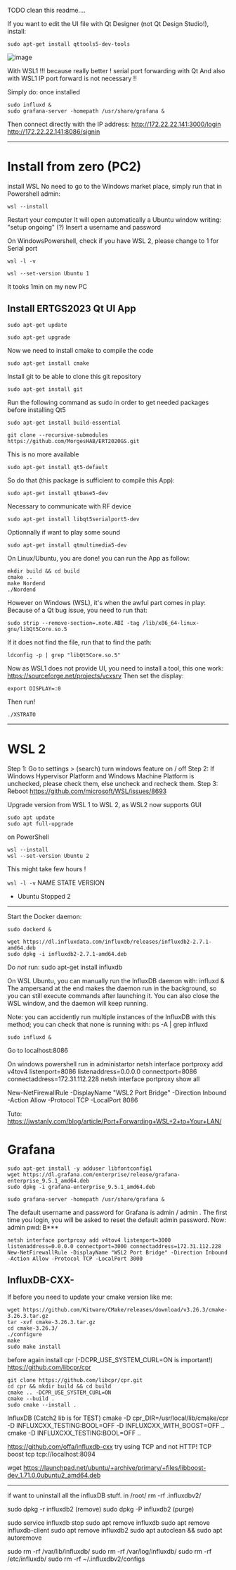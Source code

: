 TODO clean this readme....

If you want to edit the UI file with Qt Designer (not Qt Design Studio!), install:
```console
sudo apt-get install qttools5-dev-tools
```
![image](https://github.com/MorgesHAB/ERT2023GS/assets/28660469/e7324286-9fd2-4640-bcdb-285780499c3a)


With WSL1 !!! because really better ! serial port forwarding with Qt
And also with WSL1 IP port forward is not necessary !!

Simply do: once installed
```
sudo influxd &
sudo grafana-server -homepath /usr/share/grafana &
```

Then connect directly with the IP address:
http://172.22.22.141:3000/login
http://172.22.22.141:8086/signin

___________________________________________
# Install from zero (PC2)
install WSL
No need to go to the Windows market place, simply run that in Powershell admin:
```
wsl --install
```
Restart your computer
It will open automatically a Ubuntu window writing: "setup ongoing" (?)
Insert a username and password

On WindowsPowershell, check if you have WSL 2, please change to 1 for Serial port
```
wsl -l -v
```
```
wsl --set-version Ubuntu 1
```
It tooks 1min on my new PC


## Install ERTGS2023 Qt UI App
```console
sudo apt-get update
```
```console
sudo apt-get upgrade
```
Now we need to install cmake to compile the code
```console
sudo apt-get install cmake
```
Install git to be able to clone this git repository
```console
sudo apt-get install git
```
Run the following command as sudo in order to get needed packages before installing Qt5
```console
sudo apt-get install build-essential
```

```console
git clone --recursive-submodules https://github.com/MorgesHAB/ERT2020GS.git
```

This is no more available 
```console
sudo apt-get install qt5-default
```
So do that (this package is sufficient to compile this App):
```console
sudo apt-get install qtbase5-dev
```
Necessary to communicate with RF device
```console
sudo apt-get install libqt5serialport5-dev
```
Optionnally if want to play some sound
```console
sudo apt-get install qtmultimedia5-dev
```
On Linux/Ubuntu, you are done! 
you can run the App as follow:
```console
mkdir build && cd build
cmake ..
make Nordend
./Nordend
```

However on Windows (WSL), it's when the awful part comes in play:
Because of a Qt bug issue, you need to run that:
```console
sudo strip --remove-section=.note.ABI -tag /lib/x86_64-linux-gnu/libQt5Core.so.5
```
If it does not find the file, run that to find the path:
```console
ldconfig -p | grep "libQt5Core.so.5"
```

Now as WSL1 does not provide UI, you need to install a tool, this one work:
https://sourceforge.net/projects/vcxsrv
Then set the display:
```console
export DISPLAY=:0
```
Then run!
```console
./XSTRATO
```
___________________________________________


# WSL 2

Step 1: Go to settings > (search) turn windows feature on / off
Step 2: If Windows Hypervisor Platform and Windows Machine Platform is unchecked, please check them, else uncheck and recheck them.
Step 3: Reboot
https://github.com/microsoft/WSL/issues/8693

Upgrade version from WSL 1 to WSL 2, as WSL2 now supports GUI
```
sudo apt update
sudo apt full-upgrade
```

on PowerShell
```
wsl --install
wsl --set-version Ubuntu 2
```
This might take few hours !

`wsl -l -v`
NAME      STATE           VERSION
* Ubuntu    Stopped         2


___________________________________________
Start the Docker daemon:
```
sudo dockerd &
```
```
wget https://dl.influxdata.com/influxdb/releases/influxdb2-2.7.1-amd64.deb
sudo dpkg -i influxdb2-2.7.1-amd64.deb
```
Do *not* run: sudo apt-get install influxdb


On WSL Ubuntu, you can manually run the InfluxDB daemon with:
influxd &
The ampersand at the end makes the daemon run in the background, so you can still execute commands after launching it. You can also close the WSL window, and the daemon will keep running.

Note: you can accidently run multiple instances of the InfluxDB with this method; you can check that none is running with:
ps -A | grep influxd
```
sudo influxd &
```
Go to localhost:8086

On windows powershell run in administartor
netsh interface portproxy add v4tov4 listenport=8086 listenaddress=0.0.0.0 connectport=8086 connectaddress=172.31.112.228
netsh interface portproxy show all

New-NetFirewallRule -DisplayName "WSL2 Port Bridge" -Direction Inbound -Action Allow -Protocol TCP -LocalPort 8086

Tuto: https://jwstanly.com/blog/article/Port+Forwarding+WSL+2+to+Your+LAN/

# Grafana

```
sudo apt-get install -y adduser libfontconfig1
wget https://dl.grafana.com/enterprise/release/grafana-enterprise_9.5.1_amd64.deb
sudo dpkg -i grafana-enterprise_9.5.1_amd64.deb
```
```
sudo grafana-server -homepath /usr/share/grafana &
```
The default username and password for Grafana is admin / admin . The first time you login, you will be asked to reset the default admin password.
Now: admin pwd: B***
```shell
netsh interface portproxy add v4tov4 listenport=3000 listenaddress=0.0.0.0 connectport=3000 connectaddress=172.31.112.228
New-NetFirewallRule -DisplayName "WSL2 Port Bridge" -Direction Inbound -Action Allow -Protocol TCP -LocalPort 3000
```

## InfluxDB-CXX-

If before you need to update your cmake version like me:
```
wget https://github.com/Kitware/CMake/releases/download/v3.26.3/cmake-3.26.3.tar.gz
tar -xvf cmake-3.26.3.tar.gz
cd cmake-3.26.3/
./configure
make
sudo make install
```
 
before again install cpr (-DCPR_USE_SYSTEM_CURL=ON is important!)
https://github.com/libcpr/cpr
```shell
git clone https://github.com/libcpr/cpr.git
cd cpr && mkdir build && cd build
cmake .. -DCPR_USE_SYSTEM_CURL=ON
cmake --build .
sudo cmake --install .
```

InfluxDB (Catch2 lib is for TEST)
cmake -D cpr_DIR=/usr/local/lib/cmake/cpr -D INFLUXCXX_TESTING:BOOL=OFF -D INFLUXCXX_WITH_BOOST=OFF ..
cmake -D INFLUXCXX_TESTING:BOOL=OFF ..

https://github.com/offa/influxdb-cxx
try using TCP and not HTTP!
TCP	boost	tcp	tcp://localhost:8094


wget https://launchpad.net/ubuntu/+archive/primary/+files/libboost-dev_1.71.0.0ubuntu2_amd64.deb



-------------------
if want to uninstall all the influxDB stuff.
in /root/
rm -rf .influxdbv2/

sudo dpkg -r influxdb2     (remove)
sudo dpkg -P influxdb2     (purge)

sudo service influxdb stop
sudo apt remove influxdb
sudo apt remove influxdb-client
sudo apt remove influxdb2
sudo apt autoclean && sudo apt autoremove

sudo rm -rf /var/lib/influxdb/
sudo rm -rf /var/log/influxdb/
sudo rm -rf /etc/influxdb/
sudo rm -rf ~/.influxdbv2/configs
